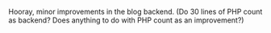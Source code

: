 <p>Hooray, minor improvements in the blog backend. (Do 30 lines of PHP count as backend? Does anything to do with PHP count as an improvement?)</p>